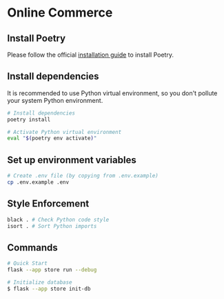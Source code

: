 # Online Commerce

## Install Poetry

Please follow the official [installation guide](https://python-poetry.org/docs/#installation) to install Poetry.

## Install dependencies

It is recommended to use Python virtual environment, so you don't pollute your system Python environment.

```bash
# Install dependencies
poetry install
```

```bash
# Activate Python virtual environment
eval "$(poetry env activate)"
```

## Set up environment variables

```bash
# Create .env file (by copying from .env.example)
cp .env.example .env
```

## Style Enforcement

```bash
black . # Check Python code style
isort . # Sort Python imports
```

## Commands

```bash
# Quick Start
flask --app store run --debug

# Initialize database
$ flask --app store init-db
```
